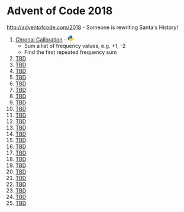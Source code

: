 # Advent of Code 2018

http://adventofcode.com/2018 - Someone is rewriting Santa's History!

1. [Chronal Calibration](http://adventofcode.com/2018/day/01) - [![Python](/images/python.png)](01/one.py)
   * Sum a list of frequency values, e.g. +1, -2
   * Find the first repeated frequency sum
2. [TBD](http://adventofcode.com/2018/day/02)
3. [TBD](http://adventofcode.com/2018/day/03)
4. [TBD](http://adventofcode.com/2018/day/04)
5. [TBD](http://adventofcode.com/2018/day/05)
6. [TBD](http://adventofcode.com/2018/day/06)
7. [TBD](http://adventofcode.com/2018/day/07)
8. [TBD](http://adventofcode.com/2018/day/08)
9. [TBD](http://adventofcode.com/2018/day/09)
10. [TBD](http://adventofcode.com/2018/day/10)
11. [TBD](http://adventofcode.com/2018/day/11)
12. [TBD](http://adventofcode.com/2018/day/12)
13. [TBD](http://adventofcode.com/2018/day/13)
14. [TBD](http://adventofcode.com/2018/day/14)
15. [TBD](http://adventofcode.com/2018/day/15)
16. [TBD](http://adventofcode.com/2018/day/16)
17. [TBD](http://adventofcode.com/2018/day/17)
18. [TBD](http://adventofcode.com/2018/day/18)
19. [TBD](http://adventofcode.com/2018/day/19)
20. [TBD](http://adventofcode.com/2018/day/20)
21. [TBD](http://adventofcode.com/2018/day/21)
22. [TBD](http://adventofcode.com/2018/day/22)
23. [TBD](http://adventofcode.com/2018/day/23)
24. [TBD](http://adventofcode.com/2018/day/24)
25. [TBD](http://adventofcode.com/2018/day/25)
